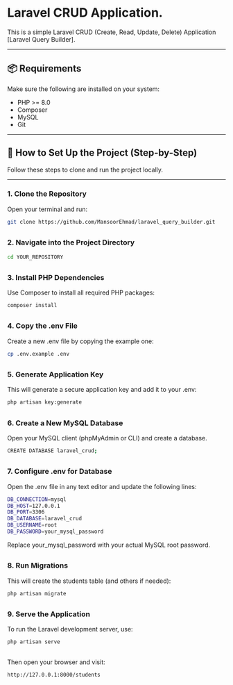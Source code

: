 # Laravel CRUD Application.

This is a simple Laravel CRUD (Create, Read, Update, Delete) Application [Laravel Query Builder].

---

## 📦 Requirements

Make sure the following are installed on your system:

- PHP >= 8.0
- Composer
- MySQL
- Git

---

## 🚀 How to Set Up the Project (Step-by-Step)

Follow these steps to clone and run the project locally.

---

### 1. Clone the Repository

Open your terminal and run:

```bash
git clone https://github.com/MansoorEhmad/laravel_query_builder.git
```
##

### 2. Navigate into the Project Directory
```bash
cd YOUR_REPOSITORY 
```
##

### 3. Install PHP Dependencies
Use Composer to install all required PHP packages:
```bash
composer install
```
##

### 4. Copy the .env File
Create a new .env file by copying the example one:
```bash
cp .env.example .env
```
##

### 5. Generate Application Key
This will generate a secure application key and add it to your .env:
```bash
php artisan key:generate
```
##

### 6. Create a New MySQL Database
Open your MySQL client (phpMyAdmin or CLI) and create a database.
```bash
CREATE DATABASE laravel_crud;
```
##

### 7. Configure .env for Database
Open the .env file in any text editor and update the following lines:
```bash
DB_CONNECTION=mysql
DB_HOST=127.0.0.1
DB_PORT=3306
DB_DATABASE=laravel_crud
DB_USERNAME=root
DB_PASSWORD=your_mysql_password
```
Replace your_mysql_password with your actual MySQL root password.
##

### 8. Run Migrations
This will create the students table (and others if needed):
```bash
php artisan migrate
```
##

### 9. Serve the Application
To run the Laravel development server, use:
```bash
php artisan serve
```
##

Then open your browser and visit:
```bash
http://127.0.0.1:8000/students
```